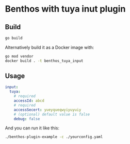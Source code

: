 Benthos with tuya inut plugin
======================

## Build

```sh
go build
```

Alternatively build it as a Docker image with:

```sh
go mod vendor
docker build . -t benthos_tuya_input
```

## Usage

```yaml
input:
  tuya:
    # required
    accessId: abcd
    # required
    accessSecert: yueyqueqwyiyuyuiy
    # (optional) default value is false
    debug: false
```

And you can run it like this:

```sh
./benthos-plugin-example -c ./yourconfig.yaml
```
